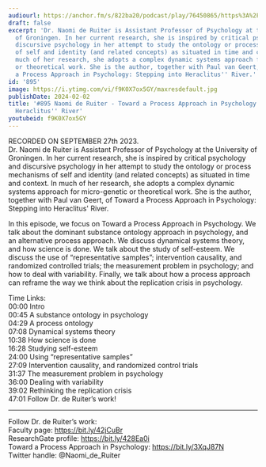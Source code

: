 ```yaml
---
audiourl: https://anchor.fm/s/822ba20/podcast/play/76450865/https%3A%2F%2Fd3ctxlq1ktw2nl.cloudfront.net%2Fstaging%2F2023-8-27%2Ff08b5051-7cdf-7885-dced-b3d060c760db.m4a
draft: false
excerpt: 'Dr. Naomi de Ruiter is Assistant Professor of Psychology at the University
  of Groningen. In her current research, she is inspired by critical psychology and
  discursive psychology in her attempt to study the ontology or process mechanisms
  of self and identity (and related concepts) as situated in time and context. In
  much of her research, she adopts a complex dynamic systems approach for micro-genetic
  or theoretical work. She is the author, together with Paul van Geert, of Toward
  a Process Approach in Psychology: Stepping into Heraclitus'' River.'
id: '895'
image: https://i.ytimg.com/vi/f9K0X7ox5GY/maxresdefault.jpg
publishDate: 2024-02-02
title: '#895 Naomi de Ruiter - Toward a Process Approach in Psychology: Stepping into
  Heraclitus'' River'
youtubeid: f9K0X7ox5GY
---
```

<div class="timelinks">

RECORDED ON SEPTEMBER 27th 2023.  
Dr. Naomi de Ruiter is Assistant Professor of Psychology at the University of Groningen. In her current research, she is inspired by critical psychology and discursive psychology in her attempt to study the ontology or process mechanisms of self and identity (and related concepts) as situated in time and context. In much of her research, she adopts a complex dynamic systems approach for micro-genetic or theoretical work. She is the author, together with Paul van Geert, of Toward a Process Approach in Psychology: Stepping into Heraclitus' River.

In this episode, we focus on Toward a Process Approach in Psychology. We talk about the dominant substance ontology approach in psychology, and an alternative process approach. We discuss dynamical systems theory, and how science is done. We talk about the study of self-esteem. We discuss the use of “representative samples”; intervention causality, and randomized controlled trials; the measurement problem in psychology; and how to deal with variability. Finally, we talk about how a process approach can reframe the way we think about the replication crisis in psychology.

Time Links:  
<time>00:00</time> Intro  
<time>00:45</time> A substance ontology in psychology  
<time>04:29</time> A process ontology  
<time>07:08</time> Dynamical systems theory  
<time>10:38</time> How science is done  
<time>16:28</time> Studying self-esteem  
<time>24:00</time> Using “representative samples”  
<time>27:09</time> Intervention causality, and randomized control trials  
<time>31:37</time> The measurement problem in psychology  
<time>36:00</time> Dealing with variability  
<time>39:02</time> Rethinking the replication crisis  
<time>47:01</time> Follow Dr. de Ruiter’s work!

---

Follow Dr. de Ruiter’s work:  
Faculty page: https://bit.ly/42jCuBr  
ResearchGate profile: https://bit.ly/428Ea0i  
Toward a Process Approach in Psychology: https://bit.ly/3XqJ87N  
Twitter handle: @Naomi_de_Ruiter
</div>

